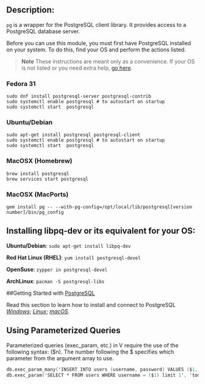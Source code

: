 ## Description:

`pg` is a wrapper for the PostgreSQL client library. It provides access to a PostgreSQL
database server.

Before you can use this module, you must first have PostgreSQL installed on your system.
To do this, find your OS and perform the actions listed.

> **Note**
> These instructions are meant only as a convenience. If your OS is not listed 
> or you need extra help, [go here](https://www.postgresql.org/download/).

### Fedora 31
```
sudo dnf install postgresql-server postgresql-contrib
sudo systemctl enable postgresql # to autostart on startup
sudo systemctl start  postgresql
```

### Ubuntu/Debian
```
sudo apt-get install postgresql postgresql-client
sudo systemctl enable postgresql # to autostart on startup
sudo systemctl start  postgresql
```

### MacOSX (Homebrew)
```
brew install postgresql
brew services start postgresql
```

### MacOSX (MacPorts)
```
gem install pg -- --with-pg-config=/opt/local/lib/postgresql[version number]/bin/pg_config
```

## Installing libpq-dev or its equivalent for your OS: ##

**Ubuntu/Debian**: `sudo apt-get install libpq-dev`

**Red Hat Linux (RHEL)**: `yum install postgresql-devel`

**OpenSuse**: `zypper in postgresql-devel`

**ArchLinux**: `pacman -S postgresql-libs`

##Getting Started with [PostgreSQL](https://www.postgresqltutorial.com/postgresql-getting-started)

Read this section to learn how to install and connect to PostgreSQL
[*Windows*](https://www.postgresqltutorial.com/install-postgresql);
[*Linux*](https://www.postgresqltutorial.com/postgresql-getting-started/install-postgresql-linux);
[*macOS*](https://www.postgresqltutorial.com/postgresql-getting-started/install-postgresql-macos).

## Using Parameterized Queries

Parameterized queries (exec_param, etc.) in V require the use of the following syntax: ($n). 
The number following the $ specifies which parameter from the argument array to use.

```v ignore
db.exec_param_many('INSERT INTO users (username, password) VALUES ($1, $2)', ['tom', 'securePassword']) or { panic(err) }
db.exec_param('SELECT * FROM users WHERE username = ($1) limit 1', 'tom') or { panic(err) }
```
